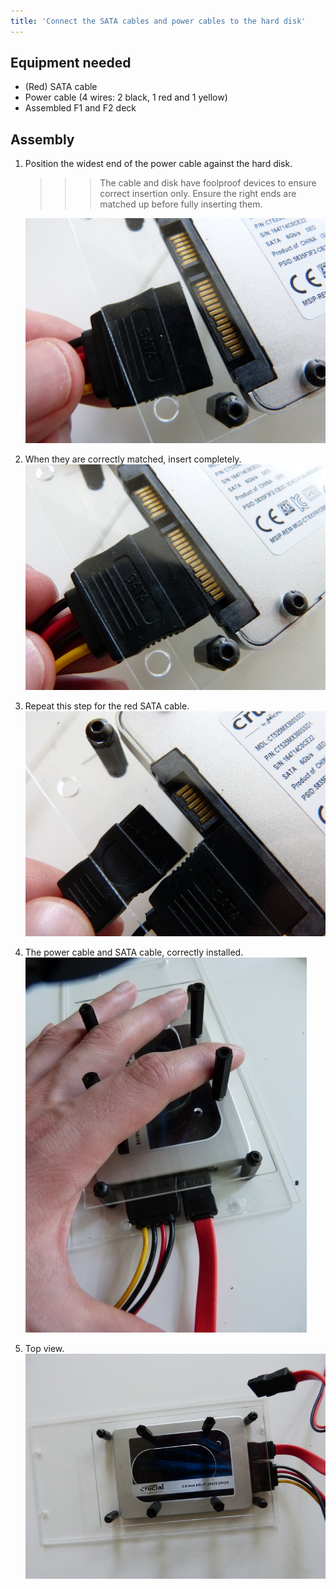 ```yaml
---
title: 'Connect the SATA cables and power cables to the hard disk'
---
```


## Equipment needed

* \(Red\) SATA cable
* Power cable \(4 wires: 2 black, 1 red and 1 yellow\)
* Assembled F1 and F2 deck


## Assembly

1. Position the widest end of the power cable against the hard disk. 
   >>> The cable and disk have foolproof devices to ensure correct insertion only. Ensure the right ends are matched up before fully inserting them.    
 
    ![](P1090038.jpg)  
2. When they are correctly matched, insert completely.    
    ![](P1090036.jpg)  
3. Repeat this step for the red SATA cable.    
    ![](P1090035.jpg)     
4. The power cable and SATA cable, correctly installed.    
    ![](P1090031.jpg)  
5. Top view.    
    ![](P1090030.jpg)
